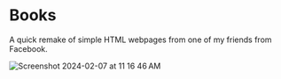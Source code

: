 # Books

A quick remake of simple HTML webpages from one of my friends from Facebook.

![Screenshot 2024-02-07 at 11 16 46 AM](https://github.com/melvinchia3636/Books/assets/64565584/93cdcaa4-abc4-4612-9774-0009e5983749)
